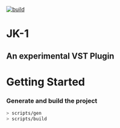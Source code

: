 [![build](https://github.com/Husenap/JK-1/actions/workflows/build.yml/badge.svg)](https://github.com/Husenap/JK-1/actions/workflows/build.yml)

# JK-1

## An experimental VST Plugin



# Getting Started

### Generate and build the project
```bash
> scripts/gen
> scripts/build
```